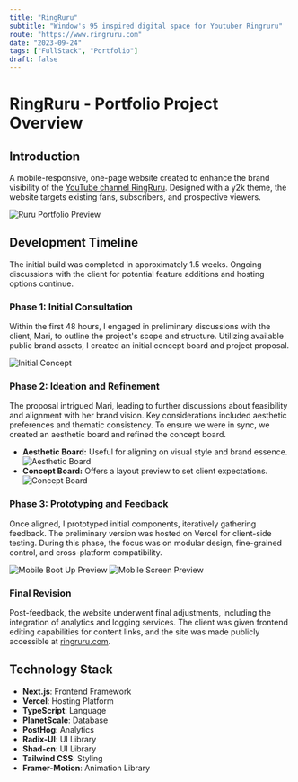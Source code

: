 ```yaml
---
title: "RingRuru"
subtitle: "Window's 95 inspired digital space for Youtuber Ringruru"
route: "https://www.ringruru.com"
date: "2023-09-24"
tags: ["FullStack", "Portfolio"]
draft: false
---
```


# RingRuru - Portfolio Project Overview

## Introduction

A mobile-responsive, one-page website created to enhance the brand visibility of the [YouTube channel RingRuru](https://www.youtube.com/@RingRuru). Designed with a y2k theme, the website targets existing fans, subscribers, and prospective viewers.

![Ruru Portfolio Preview](/posts/projects/preview-ring-ruru.png)

## Development Timeline

The initial build was completed in approximately 1.5 weeks. Ongoing discussions with the client for potential feature additions and hosting options continue.

### Phase 1: Initial Consultation

Within the first 48 hours, I engaged in preliminary discussions with the client, Mari, to outline the project's scope and structure. Utilizing available public brand assets, I created an initial concept board and project proposal.

![Initial Concept](/posts/projects/ruru-conceptboard-000.png)

### Phase 2: Ideation and Refinement

The proposal intrigued Mari, leading to further discussions about feasibility and alignment with her brand vision. Key considerations included aesthetic preferences and thematic consistency. To ensure we were in sync, we created an aesthetic board and refined the concept board.

- **Aesthetic Board:** Useful for aligning on visual style and brand essence.  
  ![Aesthetic Board](/posts/projects/ruru-conceptboard-002.png)
- **Concept Board:** Offers a layout preview to set client expectations.  
  ![Concept Board](/posts/projects/ruru-conceptboard-001.png)

### Phase 3: Prototyping and Feedback

Once aligned, I prototyped initial components, iteratively gathering feedback. The preliminary version was hosted on Vercel for client-side testing. During this phase, the focus was on modular design, fine-grained control, and cross-platform compatibility.

![Mobile Boot Up Preview](/posts/projects/ruru-preview-000.png)
![Mobile Screen Preview](/posts/projects/ruru-preview-001.png)

### Final Revision

Post-feedback, the website underwent final adjustments, including the integration of analytics and logging services. The client was given frontend editing capabilities for content links, and the site was made publicly accessible at [ringruru.com](https://www.ringruru.com).

## Technology Stack

- **Next.js**: Frontend Framework
- **Vercel**: Hosting Platform
- **TypeScript**: Language
- **PlanetScale**: Database
- **PostHog**: Analytics
- **Radix-UI**: UI Library
- **Shad-cn**: UI Library
- **Tailwind CSS**: Styling
- **Framer-Motion**: Animation Library
